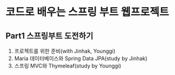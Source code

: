# 코드로 배우는 스프링 부트 웹프로젝트

## Part1 스프링부트 도전하기

01. 프로젝트를 위한 준비(with Jinhak, Younggi)
02. Maria 데이터베이스와 Spring Data JPA(study by Jinhak)
03. 스프링 MVC와 Thymeleaf(study by Younggi)